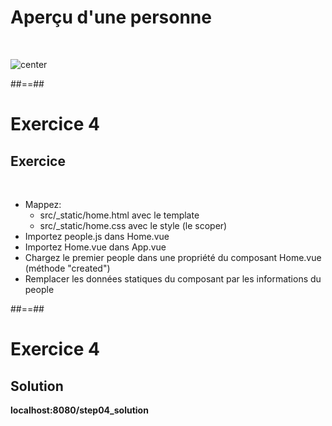 <!-- .slide: class="sfeir-basic-slide" -->
# Aperçu d'une personne
<br>

![center](assets/images/school/data-binding-template/display_one_person.png)

##==##

<!-- .slide: class="exercice" -->
# Exercice 4
## Exercice
<br>

- Mappez: 
    - src/_static/home.html avec le template
    - src/_static/home.css avec le style (le scoper)
- Importez people.js dans Home.vue
- Importez Home.vue dans App.vue
- Chargez le premier people dans une propriété du composant Home.vue (méthode "created")
- Remplacer les données statiques du composant par les informations du people


##==##

<!-- .slide: class="exercice" -->
# Exercice 4
## Solution
__localhost:8080/step04_solution__
<!-- .element: class="full-center" -->
